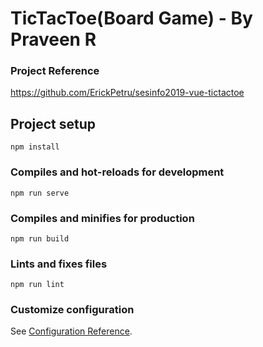 # TicTacToe(Board Game) - By Praveen R

### Project Reference

https://github.com/ErickPetru/sesinfo2019-vue-tictactoe

## Project setup

```
npm install
```

### Compiles and hot-reloads for development

```
npm run serve
```

### Compiles and minifies for production

```
npm run build
```

### Lints and fixes files

```
npm run lint
```

### Customize configuration

See [Configuration Reference](https://cli.vuejs.org/config/).
